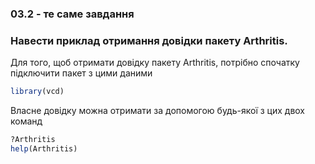 ### 03.2 - те саме завдання

### Навести приклад отримання довідки пакету Arthritis.
Для того, щоб отримати довідку пакету Arthritis, потрібно спочатку підключити пакет з цими даними
```r
library(vcd)
```

Власне довідку можна отримати за допомогою будь-якої з цих двох команд
```r
?Arthritis
help(Arthritis)
```
